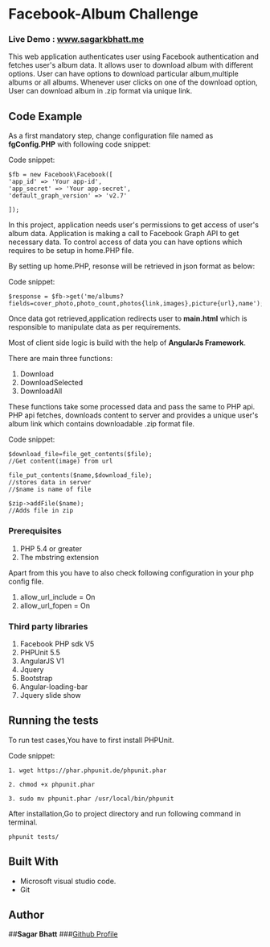 # Facebook-Album Challenge
### Live Demo : www.sagarkbhatt.me

This web application authenticates user using Facebook authentication and fetches user's album data.
It allows user to download album with different options.
User can have options to download particular album,multiple albums or all albums.
Whenever user clicks on one of the download option, User can download album in .zip format via unique link.

## Code Example
As a first mandatory step, change configuration file named as **fgConfig.PHP** with following code snippet:

Code snippet:

```
$fb = new Facebook\Facebook([
'app_id' => 'Your app-id', 
'app_secret' => 'Your app-secret',
'default_graph_version' => 'v2.7'

]);

```
In this project, application needs user's permissions to get access of user's album data.
Application is making a call to Facebook Graph API to get necessary data.
To control access of data you can have options which requires to be setup in home.PHP file.

By setting up home.PHP, resonse will be retrieved in json format as below:

Code snippet:

```
$response = $fb->get('me/albums?fields=cover_photo,photo_count,photos{link,images},picture{url},name');

```
Once data got retrieved,application redirects user to **main.html** which is responsible to manipulate data as per requirements.

Most of client side logic is build with the help of **AngularJs Framework**. 

There are main three functions:

1. Download
2. DownloadSelected
3. DownloadAll 

These functions take some processed data and pass the same to PHP api.
PHP api fetches, downloads content to server and provides a unique user's album link which contains downloadable .zip format file. 

Code snippet:

```
$download_file=file_get_contents($file);
//Get content(image) from url

file_put_contents($name,$download_file);
//stores data in server
//$name is name of file

$zip->addFile($name);
//Adds file in zip

```
### Prerequisites

1. PHP 5.4 or greater 
2. The mbstring extension

Apart from this you have to also check following configuration in your php config file.

1. allow_url_include = On
2. allow_url_fopen = On


### Third party libraries

1. Facebook PHP sdk V5
2. PHPUnit 5.5
3. AngularJS V1
4. Jquery
5. Bootstrap
6. Angular-loading-bar 
7. Jquery slide show

## Running the tests

To run test cases,You have to first install PHPUnit.

Code snippet:

```
1. wget https://phar.phpunit.de/phpunit.phar

2. chmod +x phpunit.phar

3. sudo mv phpunit.phar /usr/local/bin/phpunit

```
After installation,Go to project directory and run following command in terminal.

```
phpunit tests/

``` 

## Built With

* Microsoft visual studio code.
* Git

## Author

##**Sagar Bhatt**
###[Github Profile](https://github.com/sagarkbhatt)
